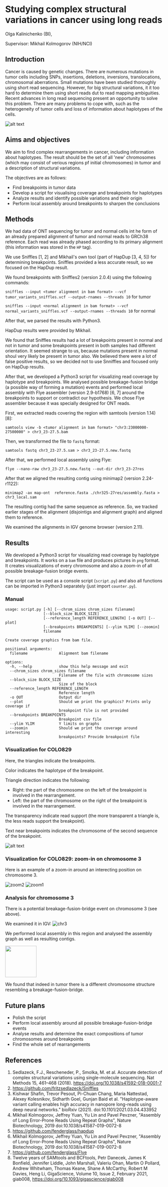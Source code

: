 # Studying complex structural variations in cancer using long reads

Olga Kalinichenko (BI),

Supervisor: Mikhail Kolmogorov (NIH/NCI)

## Introduction

Cancer is caused by genetic changes. There are numerous mutations in tumor cells including 
SNPs, insertions, deletions, inversions, translocations, chromosomal aberrations. 
Small mutations have been studied thoroughly using short read sequencing. However, for big structural variations, it it too hard to determine them using short reads dut to read mapping ambiguities. Recent advances in long read sequencing present an opportunity to solve this problem.
There are many problems to cope with, such as the heterogeneity of tumor cells and loss of information about haplotypes of the cells.

![alt text](https://github.com/madshuttlecock/structural-variations/blob/main/ris.png)


## Aims and objectives

We aim to find complex rearrangements in cancer, including information about haplotypes. The result should be the set of all 'new' chromosomes (which may consist of verious regions pf initial chromosomes) in tumor and a description of structural variations.  

The objectives are as follows:

* Find breakpoints in tumor data
* Develop a script for visualising coverage and breakpoints for haplotypes
* Analyze results and identify possible variations and their origin
* Perform local assembly around breakpoints to sharpen the conclusions


## Methods

We had data of ONT sequencing for tumor and normal cells int he form of an already prepared alignment of tumor and normal reads to GRCh38 reference. Each read was already phased according to its primary alignment (this information was stored in the `HP` tag).

We use Sniffles [1, 2] and Mikhail's own tool (part of HapDup [3, 4, 5]) for determining breakpoints. Sniffles provided a less accurate result, so we focused on the HapDup result.

We found breakpoints with Sniffles2 (version 2.0.4) using the following commands:

`sniffles --input <tumor alignment in bam format> --vcf tumor_variants_sniffles.vcf --output-rnames --threads 10`  for tumor

`sniffles --input <normal alignment in bam format> --vcf normal_variants_sniffles.vcf --output-rnames --threads 10` for normal

After that, we parsed the results with Python3.

HapDup results were provided by Mikhail.

We found that Sniffles results had a lot of breakpoints present in normal and not in tumor and some breakpoints present in both samples had different orientation. It seemed strange to us, because mutations present in normal shoul very likely be present in tumor also. We believed there were a lot of false positive results, so we decided not to use Snniffles and focused only on HapDup results.

After that, we developed a Python3 script for visualizing read coverage by haplotype and breakpoints. We analysed possible breakage-fusion bridge (a possible way of forming a mutation) events and performed local assembly with Flye assembler (version 2.9-b1768) [6, 7] around the breakpoints to support or contradict our hypothesis. We chose Flye assembler because it was specially designed for ONT reads.

First, we extracted reads covering the region with samtools (version 1.14) [8]:

`samtools view -b <tumor alignment in bam format> "chr3:23000000-27500000" > chr3_23-27.5.bam`

Then, we transformed the file to `fastq` format:

`samtools fastq chr3_23-27.5.sam > chr3_23-27.5.new.fastq`

After that, we performed local assembly using Flye:

`flye --nano-raw chr3_23-27.5.new.fastq --out-dir chr3_23-27res`

After that we aligned the resulting contig using minimap2 (version 2.24-r1122):

`minimap2 -ax map-ont  reference.fasta ./chr325-27res/assembly.fasta > chr3_local.sam`

The resulting contig had the same sequence as reference. So, we tracked earlier stages of the alignment (disjointigs and alignment graph) and aligned them to reference.

We examined the alignments in IGV genome browser (version 2.11).


## Results 

We developed a Python3 script for visualizing read coverage by haplotype and breakpoints. It works on a `bam` file and produces pictures in `png` format. It creates visualizations of every chromosome and also a zoom-in of all possible breakage-fusion bridge events.

The script can be used as a console script (`script.py`) and also all functions can be imported in Python3 separately (just import `counter.py`).

### Manual


~~~text
usage: script.py [-h] [--chrom_sizes chrom_sizes filename]
                 [--block_size BLOCK_SIZE]
                 [--reference_length REFERENCE_LENGTH] [-o OUT] [--plot]
                 [--breakpoints BREAKPOINTS] [--ylim YLIM] [--zoomin]
                 filename

Create coverage graphics from bam file.

positional arguments:
  filename              Alignment bam filename

options:
  -h, --help            show this help message and exit
  --chrom_sizes chrom_sizes filename
                        Filename of the file with chromosome sizes
  --block_size BLOCK_SIZE
                        Size of the block
  --reference_length REFERENCE_LENGTH
                        Reference length
  -o OUT                Output dir
  --plot                Should we print the graphics? Prints only coverage if
                        breakpoint file is not provided
  --breakpoints BREAKPOINTS
                        Breakpoint csv file
  --ylim YLIM           Y limits on graphs
  --zoomin              Should we print the coverage around interesting
                        breakpoints? Provide breakpoint file
~~~

### Visualization for COLO829

Here, the triangles indicate the breakpoints.

Color indicates the haplotype of the breakpoint.

Triangle direction indicates the following:

* Right: the part of the chromosome on the left of the breakpoint is involved in the rearrangement.
* Left: the part of the chromosome on the right of the breakpoint is involved in the rearrangement.

The transparency indicate read support (the more transparent a triangle is, the less reads support the breakpoint).

Text near breakpoints indicates the chromosome of the second sequence of the breakpoint.

![alt text](https://github.com/madshuttlecock/structural-variations/blob/main/res1.png)

### Visualization for COLO829: zoom-in on chromosome 3

Here is an example of a zoom-in around an interecting position on chromosome 3.


![zoom2](https://user-images.githubusercontent.com/22745262/169700274-430db595-a9f5-4334-80a4-183228331b1e.png)
![zoom1](https://user-images.githubusercontent.com/22745262/169700270-39d4ae0d-d68a-4c26-bb6a-5d47576cf4f1.png)


### Analysis for chromosome 3

There is a potential breakage-fusion-bridge event on chromosome 3 (see above).

We examined it in IGV:
![chr3](https://github.com/madshuttlecock/structural-variations/blob/main/chr3.png)

We performed local assembly in this region and analysed the assembly graph as well as resulting contigs.


<img src="https://github.com/madshuttlecock/structural-variations/blob/main/graph.png" width="100">

We found that indeed in tumor there is a different chromosome structure resembling a breakage-fusion-bridge.

## Future plans

* Polish the script
* Perform local assembly around all possible breakage-fusion-bridge events
* Analyse results and determine the exact compositions of tumor chromosomes around breakpoints
* Find the whole set of rearrangements

## References

1. Sedlazeck, F.J., Rescheneder, P., Smolka, M. et al. Accurate detection of complex structural variations using single-molecule sequencing. Nat Methods 15, 461–468 (2018). https://doi.org/10.1038/s41592-018-0001-7
2. https://github.com/fritzsedlazeck/Sniffles
3. Kishwar Shafin, Trevor Pesout, Pi-Chuan Chang, Maria Nattestad, Alexey Kolesnikov, Sidharth Goel, Gunjan Baid et al. "Haplotype-aware variant calling enables high accuracy in nanopore long-reads using deep neural networks." bioRxiv (2021). doi:10.1101/2021.03.04.433952
4. Mikhail Kolmogorov, Jeffrey Yuan, Yu Lin and Pavel Pevzner, "Assembly of Long Error-Prone Reads Using Repeat Graphs", Nature Biotechnology, 2019 doi:10.1038/s41587-019-0072-8
5. https://github.com/fenderglass/hapdup
6. Mikhail Kolmogorov, Jeffrey Yuan, Yu Lin and Pavel Pevzner, "Assembly of Long Error-Prone Reads Using Repeat Graphs", Nature Biotechnology, 2019 doi:10.1038/s41587-019-0072-8
7. https://github.com/fenderglass/Flye
8. Twelve years of SAMtools and BCFtools, 
Petr Danecek, James K Bonfield, Jennifer Liddle, John Marshall, Valeriu Ohan, Martin O Pollard, Andrew Whitwham, Thomas Keane, Shane A McCarthy, Robert M Davies, Heng Li, 
GigaScience, Volume 10, Issue 2, February 2021, giab008, https://doi.org/10.1093/gigascience/giab008




